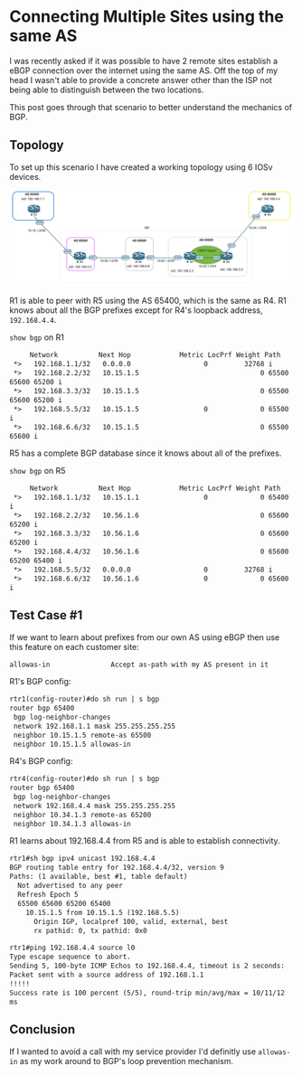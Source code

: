 # Connecting Multiple Sites using the same AS 

I was recently asked if it was possible to have 2 remote sites establish a eBGP
connection over the internet using the same AS. Off the top of my head I wasn't 
able to provide a concrete answer other than the ISP not being able to 
distinguish between the two locations. 

This post goes through that scenario to better understand the mechanics of BGP. 

## Topology
To set up this scenario I have created a working topology using 6 IOSv devices. 

![topology](images/same-as.png)

R1 is able to peer with R5 using the AS 65400, which is the same as R4. R1 knows
about all the BGP prefixes except for R4's loopback address, `192.168.4.4`. 

`show bgp` on R1
```
     Network          Next Hop            Metric LocPrf Weight Path
 *>   192.168.1.1/32   0.0.0.0                  0         32768 i
 *>   192.168.2.2/32   10.15.1.5                              0 65500 65600 65200 i
 *>   192.168.3.3/32   10.15.1.5                              0 65500 65600 65200 i
 *>   192.168.5.5/32   10.15.1.5                0             0 65500 i
 *>   192.168.6.6/32   10.15.1.5                              0 65500 65600 i
 ```

R5 has a complete BGP database since it knows about all of the prefixes. 

`show bgp` on R5
```
     Network          Next Hop            Metric LocPrf Weight Path
 *>   192.168.1.1/32   10.15.1.1                0             0 65400 i
 *>   192.168.2.2/32   10.56.1.6                              0 65600 65200 i
 *>   192.168.3.3/32   10.56.1.6                              0 65600 65200 i
 *>   192.168.4.4/32   10.56.1.6                              0 65600 65200 65400 i
 *>   192.168.5.5/32   0.0.0.0                  0         32768 i
 *>   192.168.6.6/32   10.56.1.6                0             0 65600 i
 ```
 
## Test Case #1
If we want to learn about prefixes from our own AS using eBGP then use this
feature on each customer site: 
 ```
 allowas-in               Accept as-path with my AS present in it
 ```
 
R1's BGP config:
```
rtr1(config-router)#do sh run | s bgp
router bgp 65400
 bgp log-neighbor-changes
 network 192.168.1.1 mask 255.255.255.255
 neighbor 10.15.1.5 remote-as 65500
 neighbor 10.15.1.5 allowas-in
```

R4's BGP config:
```
rtr4(config-router)#do sh run | s bgp
router bgp 65400
 bgp log-neighbor-changes
 network 192.168.4.4 mask 255.255.255.255
 neighbor 10.34.1.3 remote-as 65200
 neighbor 10.34.1.3 allowas-in
```

R1 learns about 192.168.4.4 from R5 and is able to establish connectivity. 

```
rtr1#sh bgp ipv4 unicast 192.168.4.4
BGP routing table entry for 192.168.4.4/32, version 9
Paths: (1 available, best #1, table default)
  Not advertised to any peer
  Refresh Epoch 5
  65500 65600 65200 65400
    10.15.1.5 from 10.15.1.5 (192.168.5.5)
      Origin IGP, localpref 100, valid, external, best
      rx pathid: 0, tx pathid: 0x0
```

```
rtr1#ping 192.168.4.4 source l0
Type escape sequence to abort.
Sending 5, 100-byte ICMP Echos to 192.168.4.4, timeout is 2 seconds:
Packet sent with a source address of 192.168.1.1
!!!!!
Success rate is 100 percent (5/5), round-trip min/avg/max = 10/11/12 ms
```

## Conclusion
If I wanted to avoid a call with my service provider I'd definitly use `allowas-in` 
as my work around to BGP's loop prevention mechanism. 
